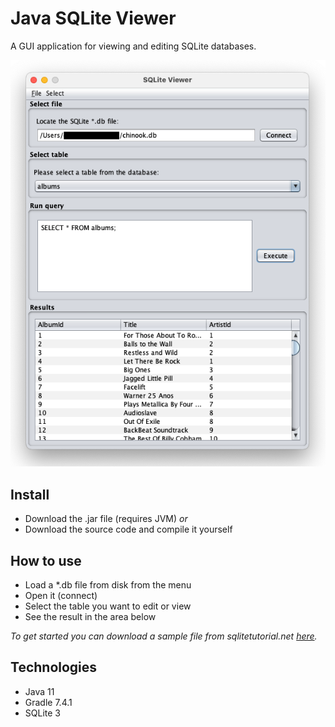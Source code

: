 # Java SQLite Viewer
A GUI application for viewing and editing SQLite databases.

![Screenshot of the text editor](./app/res/screenshot-viewer.png)

## Install
- Download the .jar file (requires JVM) _or_ 
- Download the source code and compile it yourself

## How to use
- Load a *.db file from disk from the menu
- Open it (connect)
- Select the table you want to edit or view
- See the result in the area below

_To get started you can download a sample file from sqlitetutorial.net [here](https://www.sqlitetutorial.net/sqlite-sample-database/)._

## Technologies
- Java 11
- Gradle 7.4.1
- SQLite 3
